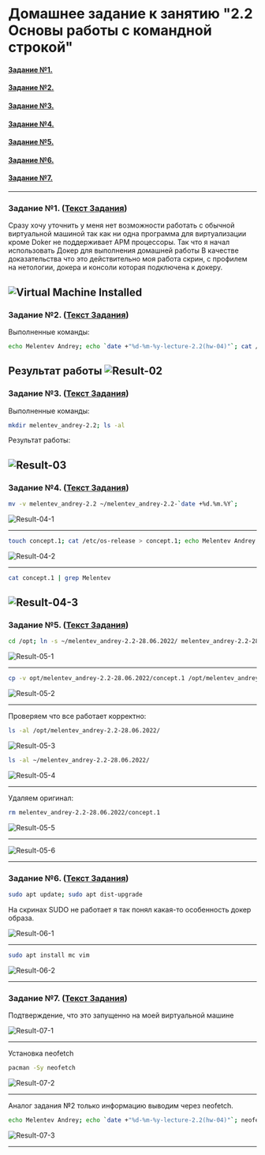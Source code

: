 # Домашнее задание к занятию "2.2 Основы работы с командной строкой"

#### [Задание №1.](#задание-1)
#### [Задание №2.](#задание-2)
#### [Задание №3.](#задание-3)
#### [Задание №4.](#задание-4)
#### [Задание №5.](#задание-5)
#### [Задание №6.](#задание-6)
#### [Задание №7.](#задание-7)

---

### Задание №1. ([Текст Задания](https://github.com/netology-code/slin-homeworks/blob/slin-7/2-02.md#%D0%B7%D0%B0%D0%B4%D0%B0%D0%BD%D0%B8%D0%B5-1))

Сразу хочу уточнить у меня нет возможности работать с обычной виртуальной машиной так как ни одна программа для 
виртуализации кроме Doker не поддерживает АРМ процессоры. Так что я начал использовать Докер для выполнения домашней работы
В качестве доказательства что это действительно моя работа скрин, с профилем на нетологии, 
докера и консоли которая подключена к докеру.

![Virtual Machine Installed](assets/images/hw-04/hw-04-01.png)
---

### Задание №2. ([Текст Задания](https://github.com/netology-code/slin-homeworks/blob/slin-7/2-02.md#%D0%B7%D0%B0%D0%B4%D0%B0%D0%BD%D0%B8%D0%B5-2))
Выполненные команды:
```bash
echo Melentev Andrey; echo `date +"%d-%m-%y-lecture-2.2(hw-04)"`; cat /etc/os-release 
```
Результат работы
![Result-02](assets/images/hw-04/hw-04-02.png)
---

### Задание №3. ([Текст Задания](https://github.com/netology-code/slin-homeworks/blob/slin-7/2-02.md#%D0%B7%D0%B0%D0%B4%D0%B0%D0%BD%D0%B8%D0%B5-3))
Выполненные команды:

```bash
mkdir melentev_andrey-2.2; ls -al
```

Результат работы:

![Result-03](assets/images/hw-04/hw-04-03.png)
---

### Задание №4. ([Текст Задания](https://github.com/netology-code/slin-homeworks/blob/slin-7/2-02.md#%D0%B7%D0%B0%D0%B4%D0%B0%D0%BD%D0%B8%D0%B5-4))
```bash
mv -v melentev_andrey-2.2 ~/melentev_andrey-2.2-`date +%d.%m.%Y`;
```
![Result-04-1](assets/images/hw-04/hw-04-04-1.png)

---

```bash
touch concept.1; cat /etc/os-release > concept.1; echo Melentev Andrey >> concept.1; echo lecture-2.2-hw-04 >> concept.1;
```
![Result-04-2](assets/images/hw-04/hw-04-04-2.png)

---

```bash
cat concept.1 | grep Melentev
```

![Result-04-3](assets/images/hw-04/hw-04-04-3.png)
---

### Задание №5. ([Текст Задания](https://github.com/netology-code/slin-homeworks/blob/slin-7/2-02.md#%D0%B7%D0%B0%D0%B4%D0%B0%D0%BD%D0%B8%D0%B5-5))
```bash
cd /opt; ln -s ~/melentev_andrey-2.2-28.06.2022/ melentev_andrey-2.2-28.06.2022
```
![Result-05-1](assets/images/hw-04/hw-04-05-1.png)

---

```bash
cp -v opt/melentev_andrey-2.2-28.06.2022/concept.1 /opt/melentev_andrey-2.2-28.06.2022/concept.1.old
```
![Result-05-2](assets/images/hw-04/hw-04-05-2.png)

---

Проверяем что все работает корректно:
```bash
ls -al /opt/melentev_andrey-2.2-28.06.2022/
```

![Result-05-3](assets/images/hw-04/hw-04-05-3.png)

```bash
ls -al ~/melentev_andrey-2.2-28.06.2022/
```
![Result-05-4](assets/images/hw-04/hw-04-05-4.png)

---
Удаляем оригинал:
```bash 
rm melentev_andrey-2.2-28.06.2022/concept.1
```

![Result-05-5](assets/images/hw-04/hw-04-05-5.png)

---

![Result-05-6](assets/images/hw-04/hw-04-05-6.png)

---

### Задание №6. ([Текст Задания](https://github.com/netology-code/slin-homeworks/blob/slin-7/2-02.md#%D0%B7%D0%B0%D0%B4%D0%B0%D0%BD%D0%B8%D0%B5-6))

```bash
sudo apt update; sudo apt dist-upgrade
```
На скринах SUDO не работает я так понял какая-то особенность докер образа. 

![Result-06-1](assets/images/hw-04/hw-04-06-1.png)

---

```bash
sudo apt install mc vim
```

![Result-06-2](assets/images/hw-04/hw-04-06-2.png)

---

### Задание №7. ([Текст Задания](https://github.com/netology-code/slin-homeworks/blob/slin-7/2-02.md#%D0%B7%D0%B0%D0%B4%D0%B0%D0%BD%D0%B8%D0%B5-6))

Подтверждение, что это запущенно на моей виртуальной машине

![Result-07-1](assets/images/hw-04/hw-04-07-1.png)

---

Установка neofetch

```bash
pacman -Sy neofetch
```

![Result-07-2](assets/images/hw-04/hw-04-07-2.png)

---
Аналог задания №2 только информацию выводим через neofetch.

```bash
echo Melentev Andrey; echo `date +"%d-%m-%y-lecture-2.2(hw-04)"`; neofetch
```
![Result-07-3](assets/images/hw-04/hw-04-07-3.png)

---

